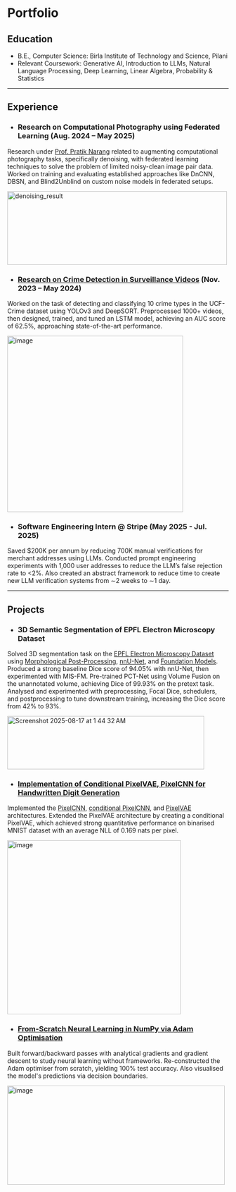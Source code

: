 # Portfolio

## Education
- B.E., Computer Science: Birla Institute of Technology and Science, Pilani
- Relevant Coursework: Generative AI, Introduction to LLMs, Natural Language Processing, Deep Learning, Linear Algebra, Probability & Statistics

---

## Experience
- ### Research on Computational Photography using Federated Learning (Aug. 2024 – May 2025)
Research under [Prof. Pratik Narang](https://www.bits-pilani.ac.in/pilani/pratik-narang/) related to augmenting computational photography tasks, specifically denoising, with federated learning techniques to solve the problem of limited noisy-clean image pair data. Worked on training and evaluating established approaches like DnCNN, DBSN, and Blind2Unblind on custom noise models in federated setups. 

  <img width="500" height="167" alt="denoising_result" src="https://github.com/user-attachments/assets/c254e7a2-bb27-49ad-a514-7afb48932fc5" />



- ### [Research on Crime Detection in Surveillance Videos](https://github.com/droy824/anomaly_detection/) (Nov. 2023 – May 2024)
Worked on the task of detecting and classifying 10 crime types in the UCF-Crime dataset using YOLOv3 and DeepSORT. Preprocessed 1000+ videos, then designed, trained, and tuned an LSTM model, achieving an AUC score of 62.5%, approaching state-of-the-art performance. 

  <img width="400" height="400" alt="image" src="https://github.com/user-attachments/assets/305f85c1-54b6-4be6-995f-be58355cbc75" />



- ### Software Engineering Intern @ Stripe (May 2025 - Jul. 2025)
Saved $200K per annum by reducing 700K manual verifications for merchant addresses using LLMs. Conducted prompt engineering experiments with 1,000 user addresses to reduce the LLM’s false rejection rate to <2%. Also created an abstract framework to reduce time to create new LLM verification systems from ∼2 weeks to ∼1 day.

---

## Projects
- ### 3D Semantic Segmentation of EPFL Electron Microscopy Dataset
Solved 3D segmentation task on the [EPFL Electron Microscopy Dataset](https://www.epfl.ch/labs/cvlab/data/data-em/) using [Morphological Post-Processing](https://ieeexplore.ieee.org/document/9761519), [nnU-Net](https://arxiv.org/abs/1809.10486), and [Foundation Models](https://arxiv.org/abs/2306.16925). Produced a strong baseline Dice score of 94.05% with nnU-Net, then experimented with MIS-FM. Pre-trained PCT-Net using Volume Fusion on the unannotated volume, achieving Dice of 99.93% on the pretext task. Analysed and experimented with preprocessing, Focal Dice, schedulers, and postprocessing to tune downstream training, increasing the Dice score from 42% to 93%.

  <img width="448" height="121" alt="Screenshot 2025-08-17 at 1 44 32 AM" src="https://github.com/user-attachments/assets/5fee0a27-cef8-4eb6-91cd-27c209c494fd" />



- ### [Implementation of Conditional PixelVAE, PixelCNN for Handwritten Digit Generation](https://github.com/droy824/pixelcnn-in-pytorch)
Implemented the [PixelCNN](https://arxiv.org/abs/1601.06759), [conditional PixelCNN](https://arxiv.org/abs/1606.05328), and [PixelVAE](https://arxiv.org/abs/1611.05013) architectures. Extended the PixelVAE architecture by creating a conditional PixelVAE, which achieved strong quantitative performance on binarised MNIST dataset with an average NLL of 0.169 nats per pixel.

  <img width="395" height="395" alt="image" src="https://github.com/user-attachments/assets/827aee43-19bf-4d1e-a481-2087a175c094" />



- ### [From-Scratch Neural Learning in NumPy via Adam Optimisation](https://github.com/droy824/neural-networks-with-numpy)
Built forward/backward passes with analytical gradients and gradient descent to study neural learning without frameworks. Re-constructed the Adam optimiser from scratch, yielding 100% test accuracy. Also visualised the model's predictions via decision boundaries.

  <img width="495" height="225" alt="image" src="https://github.com/user-attachments/assets/e3ee10d9-b7c1-46df-a4b2-920abba78a42" />
